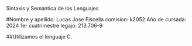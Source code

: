 Sintaxis y Semántica de los Lenguajes

#Nombre y apellido: Lucas Jose Fiscella
comision: k2052
Año de cursada: 2024 1er cuatrimestre
legajo: 213.706-9

##Utilizamos el lenguaje C. 